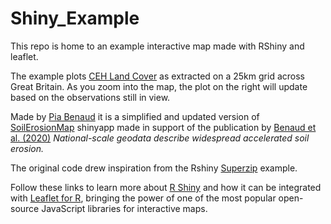 # Shiny_Example
This repo is home to an example interactive map made with RShiny and leaflet.

The example plots [CEH Land Cover] as extracted on a 25km grid across Great Britain. As you zoom into the map, the plot on the right will update based on the observations still in view.

Made by [Pia Benaud] it is a simplified and updated version of [SoilErosionMap] shinyapp made in support of the publication by [Benaud et al. (2020)] *National-scale geodata describe widespread accelerated soil erosion.* 

The original code drew inspiration from the Rshiny [Superzip] example.

Follow these links to learn more about [R Shiny] and how it can be integrated with [Leaflet for R], bringing the power of one of the most popular open-source JavaScript libraries for interactive maps. 


[CEH Land Cover]: https://doi.org/10.5285/A22BAA7C-5809-4A02-87E0-3CF87D4E223A
[Pia Benaud]: http://geography.exeter.ac.uk/staff/index.php?web_id=Pia_Benaud
[SoilErosionMap]: https://piabenaud.shinyapps.io/SoilErosionMap
[Benaud et al. (2020)]: https://doi.org/10.1016/j.geoderma.2020.114378
[Superzip]: https://shiny.posit.co/r/gallery/interactive-visualizations/superzip-example/
[R Shiny]: https://shiny.posit.co/r/getstarted/shiny-basics/lesson1/index.html 
[Leaflet for R]: https://rstudio.github.io/leaflet/